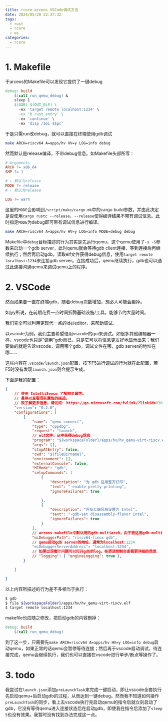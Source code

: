 ```yaml
---
title: rcore-arceos VSCode调试方法
date: 2024/05/20 22:37:32
tags:
  - rust
  - rcore
  - os
categories:
  - rcore
---
```


# 1. Makefile

于arceos的Makefile可以发现它提供了一键debug

```makefile
debug: build
    $(call run_qemu_debug) &
    sleep 1
    $(GDB) $(OUT_ELF) \
      -ex 'target remote localhost:1234' \
      -ex 'b rust_entry' \
      -ex 'continue' \
      -ex 'disp /16i $$pc'
```

于是只需run改debug，就可以直接在终端使用gdb调试

```bash
make ARCH=riscv64 A=apps/hv HV=y LOG=info debug
```

然而默认是release编译，不带debug信息。如Makefile头部所写：

```makefile
# Arguments
ARCH ?= x86_64
SMP ?= 1

# ↓ 默认为release
MODE ?= release
# ↑ 默认为release

LOG ?= warn
```

这里的``MODE``会影响到``/script/make/cargo.mk``中的cargo build参数，并由此决定是否使用``cargo rustc --release``，``--release``使得编译结果不带有调试信息。此时指定``MODE``为debug即可带有调试信息进行编译。

```bash
make ARCH=riscv64 A=apps/hv HV=y LOG=info MODE=debug debug
```

Makefile中``debug``目标描述的行为其实是先运行qemu，这个qemu使用了``-s -S``参数来启动一个gdb server，此时qemu就会等待gdb client连接，等到连接后再继续执行；然后再启动gdb，读取elf文件获得debug信息，使用``target remote localhost:1234``来连接gdb server。连接成功后，qemu继续执行，gdb也可以通过此连接沟通qemu来调试qemu上的程序。






# 2. VSCode

然而如果要一直在终端gdb，随着debug次数增加，想必人可能会癫掉。

如jyy所说，在前期花费一点时间折腾基础设施/工具，能够节约大量时间。

我们完全可以利用更现代一点的ide/editor，来帮助调试。

以vscode为例，我们主要希望借用vscode的gui来调试。如很多其他编辑器一样，vscode也只是“调用”gdb而已，只是它可以将信息更友好地显示出来；我们要做的就是告诉vscode，调用哪个gdb，调试文件在哪，gdb server的地址在哪……

这些内容在``.vscode/launch.json``配置，按下F5进行调试的行为就在此配置，若F5时没有发现``launch.json``则会提示生成。

下面是我的配置：

```json
{
    // 使用 IntelliSense 了解相关属性。
    // 悬停以查看现有属性的描述。
    // 欲了解更多信息，请访问: https://go.microsoft.com/fwlink/?linkid=830387
    "version": "0.2.0",
    "configurations": [
        {
            "name": "qemu connect",
            "type": "cppdbg",
            "request": "launch",
            // elf文件，从中获得debug信息
            "program": "${workspaceFolder}/apps/hv/hv_qemu-virt-riscv.elf",
            "args": [],
            "stopAtEntry": false,
            "cwd": "${fileDirname}",
            "environment": [],
            "externalConsole": false,
            "MIMode": "gdb",
            "setupCommands": [
                {
                    "description": "为 gdb 启用整齐打印",
                    "text": "-enable-pretty-printing",
                    "ignoreFailures": true

                },
                {
                    "description": "将反汇编风格设置为 Intel",
                    "text": "-gdb-set disassembly-flavor intel",
                    "ignoreFailures": true
                }
            ],
            // arceos makefile中默认用的gdb-multiarch，由于我这用gdb-multiarch有点问题所以用的其他版本的gdb
            "miDebuggerPath": "riscv64-linux-gdb",
            // qemu启动gdb server的地址，通常为localhost:1234
            "miDebuggerServerAddress": "localhost:1234",
            // 如果出现蜜汁问题可以打开gdb的log，在调试控制台查看更详细的信息
            // "logging": { "engineLogging": true },
        }

    ]

}
```

以上内容所描述的行为差不多相当于执行：
```bash
$ gdb
$ file ${workspaceFolder}/apps/hv/hv_qemu-virt-riscv.elf
$ target remote localhost:1234
```

makefile也应随之修改，把启动gdb的内容删掉：

```makefile
debug: build
    $(call run_qemu_debug)
```

到了这一步，只需要先``make ARCH=riscv64 A=apps/hv HV=y LOG=info debug``启动qemu，如果正常的话qemu会暂停等待连接；然后再于vscode启动调试，待连接完成，qemu会继续执行，我们也可以直接在vscode进行单步/断点等操作了。





# 3. todo

我尝试在``launch.json``添加``preLaunchTask``来完成一键启动，即让vscode全套执行先启动qemu+后启动gdb的过程，从而达到一键debug。然而我不知道如何操作``preLaunchTask``的同步，看上去vscode执行完启动qemu的指令后就立刻启动了gdb，它没有等待qemu进入连接状态后在启动gdb，即使我在指令后添加了``sleep 5``也没有效果。我暂时没有找到办法完成这一点。











